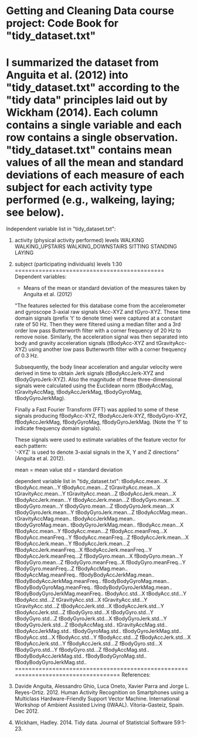 Getting and Cleaning Data course project: Code Book for "tidy_dataset.txt"
===========================================
I summarized the dataset from Anguita et al. (2012) into "tidy_dataset.txt" according to the "tidy data" principles laid out by Wickham (2014). Each column contains a single variable and each row contains a single observation. "tidy_dataset.txt" contains mean values of all the mean and standard deviations of each measure of each subject for each activity type performed (e.g., walkeing, laying; see below).  
===========================================
Independent variable list in "tidy_dataset.txt":
1. activity (physical activity performed)
    levels
        WALKING
        WALKING_UPSTAIRS
        WALKING_DOWNSTAIRS
        SITTING
        STANDING
        LAYING

2. subject (participating individuals)
    levels
        1:30
============================================
Dependent variables:
    - Means of the mean or standard deviation of the measures taken by Anguita et al. (2012)
    
    "The features selected for this database come from the accelerometer and gyroscope 3-axial 
    raw signals tAcc-XYZ and tGyro-XYZ. These time domain signals (prefix 't' to denote time) 
    were captured at a constant rate of 50 Hz. Then they were filtered using a median filter
    and a 3rd order low pass Butterworth filter with a corner frequency of 20 Hz to remove noise. 
    Similarly, the acceleration signal was then separated into body and gravity acceleration signals 
    (tBodyAcc-XYZ and tGravityAcc-XYZ) using another low pass Butterworth filter with a corner frequency 
    of 0.3 Hz. 

    Subsequently, the body linear acceleration and angular velocity were derived in time to obtain Jerk 
    signals (tBodyAccJerk-XYZ and tBodyGyroJerk-XYZ). Also the magnitude of these three-dimensional signals 
    were calculated using the Euclidean norm (tBodyAccMag, tGravityAccMag, tBodyAccJerkMag, tBodyGyroMag, 
    tBodyGyroJerkMag). 

    Finally a Fast Fourier Transform (FFT) was applied to some of these signals producing fBodyAcc-XYZ, 
    fBodyAccJerk-XYZ, fBodyGyro-XYZ, fBodyAccJerkMag, fBodyGyroMag, fBodyGyroJerkMag. (Note the 'f' to 
    indicate frequency domain signals).

    These signals were used to estimate variables of the feature vector for each pattern:  
    '-XYZ' is used to denote 3-axial signals in the X, Y and Z directions" (Anguita et al. 2012).
    
    mean = mean value
    std = standard deviation
    
    dependent variable list in "tidy_dataset.txt":
        tBodyAcc.mean...X
        tBodyAcc.mean...Y
        tBodyAcc.mean...Z
        tGravityAcc.mean...X
        tGravityAcc.mean...Y
        tGravityAcc.mean...Z
        tBodyAccJerk.mean...X
        tBodyAccJerk.mean...Y
        tBodyAccJerk.mean...Z
        tBodyGyro.mean...X
        tBodyGyro.mean...Y
        tBodyGyro.mean...Z
        tBodyGyroJerk.mean...X
        tBodyGyroJerk.mean...Y
        tBodyGyroJerk.mean...Z
        tBodyAccMag.mean..
        tGravityAccMag.mean..
        tBodyAccJerkMag.mean..
        tBodyGyroMag.mean..
        tBodyGyroJerkMag.mean..
        fBodyAcc.mean...X
        fBodyAcc.mean...Y
        fBodyAcc.mean...Z
        fBodyAcc.meanFreq...X
        fBodyAcc.meanFreq...Y
        fBodyAcc.meanFreq...Z
        fBodyAccJerk.mean...X
        fBodyAccJerk.mean...Y
        fBodyAccJerk.mean...Z
        fBodyAccJerk.meanFreq...X
        fBodyAccJerk.meanFreq...Y
        fBodyAccJerk.meanFreq...Z
        fBodyGyro.mean...X
        fBodyGyro.mean...Y
        fBodyGyro.mean...Z
        fBodyGyro.meanFreq...X
        fBodyGyro.meanFreq...Y
        fBodyGyro.meanFreq...Z
        fBodyAccMag.mean..
        fBodyAccMag.meanFreq..
        fBodyBodyAccJerkMag.mean..
        fBodyBodyAccJerkMag.meanFreq..
        fBodyBodyGyroMag.mean..
        fBodyBodyGyroMag.meanFreq..
        fBodyBodyGyroJerkMag.mean..
        fBodyBodyGyroJerkMag.meanFreq..
        tBodyAcc.std...X
        tBodyAcc.std...Y
        tBodyAcc.std...Z
        tGravityAcc.std...X
        tGravityAcc.std...Y
        tGravityAcc.std...Z
        tBodyAccJerk.std...X
        tBodyAccJerk.std...Y
        tBodyAccJerk.std...Z
        tBodyGyro.std...X
        tBodyGyro.std...Y
        tBodyGyro.std...Z
        tBodyGyroJerk.std...X
        tBodyGyroJerk.std...Y
        tBodyGyroJerk.std...Z
        tBodyAccMag.std..
        tGravityAccMag.std..
        tBodyAccJerkMag.std..
        tBodyGyroMag.std..
        tBodyGyroJerkMag.std..
        fBodyAcc.std...X
        fBodyAcc.std...Y
        fBodyAcc.std...Z
        fBodyAccJerk.std...X
        fBodyAccJerk.std...Y
        fBodyAccJerk.std...Z
        fBodyGyro.std...X
        fBodyGyro.std...Y
        fBodyGyro.std...Z
        fBodyAccMag.std..
        fBodyBodyAccJerkMag.std..
        fBodyBodyGyroMag.std..
        fBodyBodyGyroJerkMag.std..
==================================================================================
References:
1. Davide Anguita, Alessandro Ghio, Luca Oneto, Xavier Parra and Jorge L. Reyes-Ortiz. 2012. Human Activity Recognition on Smartphones using a Multiclass Hardware-Friendly Support Vector Machine. International Workshop of Ambient Assisted Living (IWAAL). Vitoria-Gasteiz, Spain. Dec 2012.
2. Wickham, Hadley. 2014. Tidy data. Journal of Statistcial Software 59:1-23.
